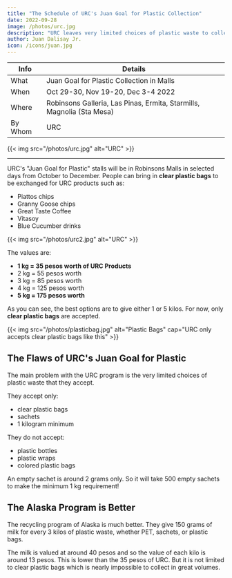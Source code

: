 ```yaml
---
title: "The Schedule of URC's Juan Goal for Plastic Collection"
date: 2022-09-28
image: /photos/urc.jpg
description: "URC leaves very limited choices of plastic waste to collect"
author: Juan Dalisay Jr.
icon: /icons/juan.jpg
---
```




Info | Details 
--- | ---
What | Juan Goal for Plastic Collection in Malls
When | Oct 29-30, Nov 19-20, Dec 3-4 2022
Where | Robinsons Galleria, Las Pinas, Ermita, Starmills, Magnolia (Sta Mesa)
By Whom | URC

{{< img src="/photos/urc.jpg" alt="URC" >}}

---

URC's "Juan Goal for Plastic" stalls will be in Robinsons Malls in selected days from October to December. People can bring in **clear plastic bags** to be exchanged for URC products such as:

- Piattos chips
- Granny Goose chips
- Great Taste Coffee
- Vitasoy
- Blue Cucumber drinks

{{< img src="/photos/urc2.jpg" alt="URC" >}}

The values are:

- **1 kg = 35 pesos worth of URC Products**
- 2 kg = 55 pesos worth
- 3 kg = 85 pesos worth
- 4 kg = 125 pesos worth
- **5 kg = 175 pesos worth**

As you can see, the best options are to give either 1 or 5 kilos. For now, only **clear plastic bags** are accepted.

{{< img src="/photos/plasticbag.jpg" alt="Plastic Bags" cap="URC only accepts clear plastic bags like this" >}}


## The Flaws of URC's Juan Goal for Plastic

The main problem with the URC program is the very limited choices of plastic waste that they accept. 

They accept only:
- clear plastic bags 
- sachets
- 1 kilogram minimum

They do not accept:
- plastic bottles
- plastic wraps
- colored plastic bags

An empty sachet is around 2 grams only. So it will take 500 empty sachets to make the minimum 1 kg requirement!


## The Alaska Program is Better

The recycling program of Alaska is much better. They give 150 grams of milk for every 3 kilos of plastic waste, whether PET, sachets, or plastic bags.

The milk is valued at around 40 pesos and so the value of each kilo is around 13 pesos. This is lower than the 35 pesos of URC. But it is not limited to clear plastic bags which is nearly impossible to collect in great volumes. 
